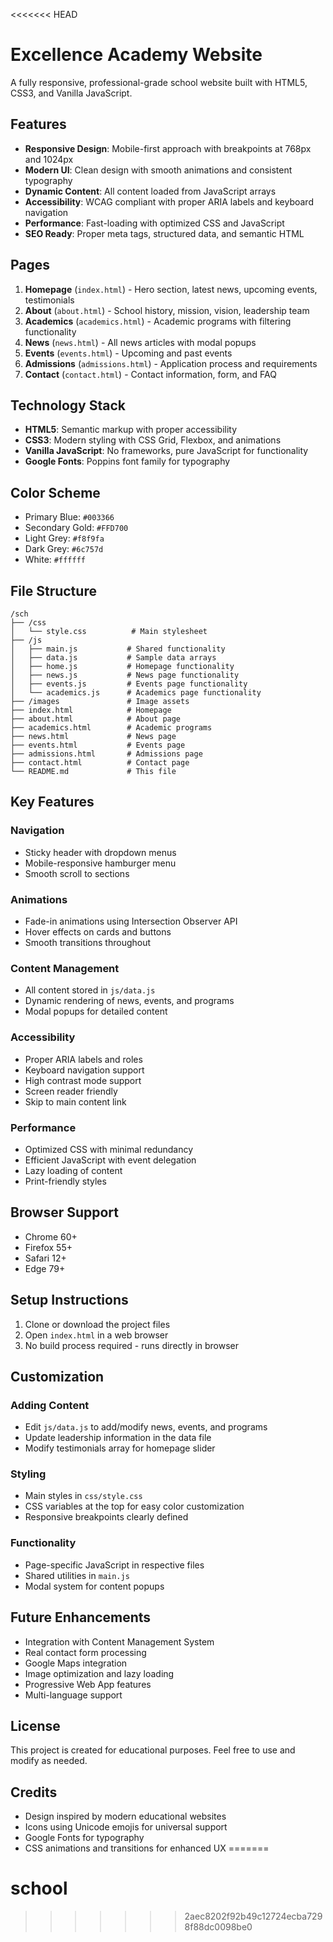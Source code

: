 <<<<<<< HEAD
# Excellence Academy Website

A fully responsive, professional-grade school website built with HTML5, CSS3, and Vanilla JavaScript.

## Features

- **Responsive Design**: Mobile-first approach with breakpoints at 768px and 1024px
- **Modern UI**: Clean design with smooth animations and consistent typography
- **Dynamic Content**: All content loaded from JavaScript arrays
- **Accessibility**: WCAG compliant with proper ARIA labels and keyboard navigation
- **Performance**: Fast-loading with optimized CSS and JavaScript
- **SEO Ready**: Proper meta tags, structured data, and semantic HTML

## Pages

1. **Homepage** (`index.html`) - Hero section, latest news, upcoming events, testimonials
2. **About** (`about.html`) - School history, mission, vision, leadership team
3. **Academics** (`academics.html`) - Academic programs with filtering functionality
4. **News** (`news.html`) - All news articles with modal popups
5. **Events** (`events.html`) - Upcoming and past events
6. **Admissions** (`admissions.html`) - Application process and requirements
7. **Contact** (`contact.html`) - Contact information, form, and FAQ

## Technology Stack

- **HTML5**: Semantic markup with proper accessibility
- **CSS3**: Modern styling with CSS Grid, Flexbox, and animations
- **Vanilla JavaScript**: No frameworks, pure JavaScript for functionality
- **Google Fonts**: Poppins font family for typography

## Color Scheme

- Primary Blue: `#003366`
- Secondary Gold: `#FFD700`
- Light Grey: `#f8f9fa`
- Dark Grey: `#6c757d`
- White: `#ffffff`

## File Structure

```
/sch
├── /css
│   └── style.css          # Main stylesheet
├── /js
│   ├── main.js           # Shared functionality
│   ├── data.js           # Sample data arrays
│   ├── home.js           # Homepage functionality
│   ├── news.js           # News page functionality
│   ├── events.js         # Events page functionality
│   └── academics.js      # Academics page functionality
├── /images               # Image assets
├── index.html            # Homepage
├── about.html            # About page
├── academics.html        # Academic programs
├── news.html             # News page
├── events.html           # Events page
├── admissions.html       # Admissions page
├── contact.html          # Contact page
└── README.md             # This file
```

## Key Features

### Navigation
- Sticky header with dropdown menus
- Mobile-responsive hamburger menu
- Smooth scroll to sections

### Animations
- Fade-in animations using Intersection Observer API
- Hover effects on cards and buttons
- Smooth transitions throughout

### Content Management
- All content stored in `js/data.js`
- Dynamic rendering of news, events, and programs
- Modal popups for detailed content

### Accessibility
- Proper ARIA labels and roles
- Keyboard navigation support
- High contrast mode support
- Screen reader friendly
- Skip to main content link

### Performance
- Optimized CSS with minimal redundancy
- Efficient JavaScript with event delegation
- Lazy loading of content
- Print-friendly styles

## Browser Support

- Chrome 60+
- Firefox 55+
- Safari 12+
- Edge 79+

## Setup Instructions

1. Clone or download the project files
2. Open `index.html` in a web browser
3. No build process required - runs directly in browser

## Customization

### Adding Content
- Edit `js/data.js` to add/modify news, events, and programs
- Update leadership information in the data file
- Modify testimonials array for homepage slider

### Styling
- Main styles in `css/style.css`
- CSS variables at the top for easy color customization
- Responsive breakpoints clearly defined

### Functionality
- Page-specific JavaScript in respective files
- Shared utilities in `main.js`
- Modal system for content popups

## Future Enhancements

- Integration with Content Management System
- Real contact form processing
- Google Maps integration
- Image optimization and lazy loading
- Progressive Web App features
- Multi-language support

## License

This project is created for educational purposes. Feel free to use and modify as needed.

## Credits

- Design inspired by modern educational websites
- Icons using Unicode emojis for universal support
- Google Fonts for typography
- CSS animations and transitions for enhanced UX
=======
# school
>>>>>>> 2aec8202f92b49c12724ecba7298f88dc0098be0
